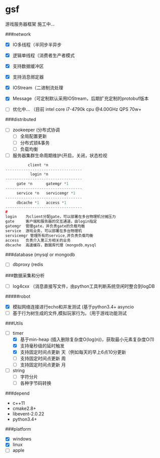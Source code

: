 # gsf

游戏服务器框架 施工中...

###network
- [x] IO多线程（半同步半异步
- [x] 逻辑单线程（消费者生产者模式
- [x] 支持数据缓冲区
- [x] 支持消息绑定器
- [x] IOStream（二进制流处理
- [x] Message（可定制默认采用IOStream，后期扩充定制的protobuf版本
- [ ] 优化中... （目前 intel core i7-4790k cpu @4.00GHz QPS 70w+


###distributed
- [ ] zookeeper (分布式协调
    - [ ] 全局配置更新
    - [ ] 分布式锁&事务
    - [ ] 负载均衡
- [ ] 服务器集群生命周期维护(开启，关闭，状态检视

```c++
          client *n
----------------------------------
           login *n
----------------------------------
     gate *n      gatemgr *1
----------------------------------
     service *n   servicemgr *1
----------------------------------
     dbcache *1   access *1
----------------------------------
#
login    为client分配gate，可以部署在多台物理机分摊压力
gate     客户端和服务器的交互通道，由login指定
gatemgr  管理gate，并负责gate的负载均衡
service  游戏业务，可以部署在多台物理机
servicemgr 管理所有的service,并负责负载均衡
access   负责介入第三方相关的业务
dbcache  高速缓存，数据库代理（mongodb,mysql
```

###database (mysql or mongodb
- [ ] dbproxy (redis

###数据采集和分析
- [ ] log4cxx （消息直接写文件，由python工具判断系统空闲时整合到logDB

#####robot
- [x] 模拟网络连接进行echo和并发测试 (基于python3.4+ asyncio
- [ ] 基于行为树生成的文件,模拟玩家行为。（用于游戏功能测试

###Utils
- [ ] timer
    - [x] 基于min-heap (插入删除复杂度O(log(n))，获取最小元素复杂度O(1)
    - [x] 支持毫秒级的延时触发
    - [x] 支持固定时间点更新 天（例如每天的早上6点10分更新
    - [ ] 支持固定时间点更新 周
    - [ ] 支持固定时间点更新 月
- [ ] string
    - [ ] 字符分片
    - [ ] 各种字节码转换

###depend
* c++11
* cmake2.8+
* libevent-2.0.22
* python3.4+

###platform
- [x] windows
- [x] linux
- [ ] apple
